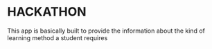 # HACKATHON
This app is basically built to provide the information about the kind of learning method a student requires 
